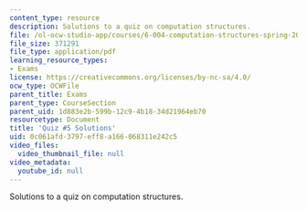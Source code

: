 ```yaml
---
content_type: resource
description: Solutions to a quiz on computation structures.
file: /ol-ocw-studio-app/courses/6-004-computation-structures-spring-2009/0c061afd3797eff8a166068311e242c5_MIT6_004s09_quiz05_sol.pdf
file_size: 371291
file_type: application/pdf
learning_resource_types:
- Exams
license: https://creativecommons.org/licenses/by-nc-sa/4.0/
ocw_type: OCWFile
parent_title: Exams
parent_type: CourseSection
parent_uid: 1d883e2b-599b-12c9-4b18-34d21964eb70
resourcetype: Document
title: 'Quiz #5 Solutions'
uid: 0c061afd-3797-eff8-a166-068311e242c5
video_files:
  video_thumbnail_file: null
video_metadata:
  youtube_id: null
---
```

Solutions to a quiz on computation structures.